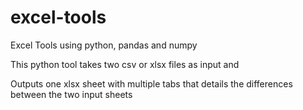 # excel-tools
Excel Tools using python, pandas and numpy

This python tool takes two csv or xlsx files as input and

Outputs one xlsx sheet with multiple tabs that details the differences between the two input sheets

